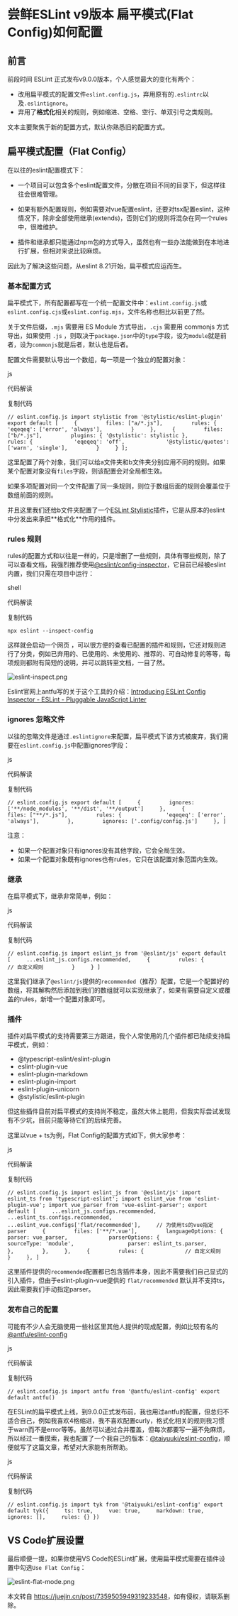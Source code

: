 尝鲜ESLint v9版本 扁平模式(Flat Config)如何配置
===================================

前言
--

前段时间 ESLint 正式发布v9.0.0版本，个人感觉最大的变化有两个：

*   改用扁平模式的配置文件`eslint.config.js`，弃用原有的`.eslintrc`以及`.eslintignore`。
*   弃用了**格式化**相关的规则，例如缩进、空格、空行、单双引号之类规则。

文本主要聚焦于新的配置方式，默认你熟悉旧的配置方式。

扁平模式配置（Flat Config）
-------------------

在以往的eslint配置模式下：

*   一个项目可以包含多个eslint配置文件，分散在项目不同的目录下，但这样往往会很难管理。
    
*   如果有额外配置规则，例如需要对vue配置eslint，还要对tsx配置eslint，这种情况下，除非全部使用继承(extends)，否则它们的规则将混杂在同一个rules中，很难维护。
    
*   插件和继承都只能通过npm包的方式导入，虽然也有一些办法能做到在本地进行扩展，但相对来说比较麻烦。
    

因此为了解决这些问题，从eslint 8.21开始，扁平模式应运而生。

### 基本配置方式

扁平模式下，所有配置都写在一个统一配置文件中：`eslint.config.js`或`eslint.config.cjs`或`eslint.config.mjs`，文件名称也相比以前更了然。

关于文件后缀，`.mjs` 需要用 ES Module 方式导出，`.cjs` 需要用 commonjs 方式导出，如果使用 `.js` ，则取决于`package.json`中的`type`字段，设为`module`就是前者，设为`commonjs`就是后者，默认也是后者。

配置文件需要默认导出一个数组，每一项是一个独立的配置对象：

js

 代码解读

复制代码

`// eslint.config.js import stylistic from '@stylistic/eslint-plugin' export default [     {         files: ["a/*.js"],         rules: {              'eqeqeq': ['error', 'always'],         }     },     {         files: ["b/*.js"],         plugins: { '@stylistic': stylistic },         rules: {             'eqeqeq': 'off',             '@stylistic/quotes': ['warn', 'single'],         }     } ];`

这里配置了两个对象，我们可以给a文件夹和b文件夹分别应用不同的规则。如果某个配置对象没有`files`字段，则该配置会对全局都生效。

如果多项配置对同一个文件配置了同一条规则，则位于数组后面的规则会覆盖位于数组前面的规则。

并且这里我们还给b文件夹配置了一个[ESLint Stylistic](https://link.juejin.cn?target=https%3A%2F%2Feslint.style%2F "https://eslint.style/")插件，它是从原本的eslint中分发出来承担**格式化**作用的插件。

### rules 规则

rules的配置方式和以往是一样的，只是增删了一些规则，具体有哪些规则，除了可以查看文档，我强烈推荐使用[@eslint/config-inspector](https://link.juejin.cn?target=https%3A%2F%2Fgithub.com%2Feslint%2Fconfig-inspector "https://github.com/eslint/config-inspector")，它目前已经被eslint内置，我们只需在项目中运行：

shell

 代码解读

复制代码

`npx eslint --inspect-config`

这样就会启动一个网页 ，可以很方便的查看已配置的插件和规则，它还对规则进行了分类，例如已弃用的、已使用的、未使用的、推荐的、可自动修复的等等，每项规则都附有简短的说明，并可以跳转至文档，一目了然。

![eslint-inspect.png](https://p1-juejin.byteimg.com/tos-cn-i-k3u1fbpfcp/0824fbace86248dda836330c31fe2f67~tplv-k3u1fbpfcp-jj-mark:3024:0:0:0:q75.awebp#?w=1851&h=908&s=187740&e=png&b=111929)

Eslint官网上antfu写的关于这个工具的介绍：[Introducing ESLint Config Inspector - ESLint - Pluggable JavaScript Linter](https://link.juejin.cn?target=https%3A%2F%2Feslint.org%2Fblog%2F2024%2F04%2Feslint-config-inspector%2F "https://eslint.org/blog/2024/04/eslint-config-inspector/")

### ignores 忽略文件

以往的忽略文件是通过`.eslintignore`来配置，扁平模式下该方式被废弃，我们需要在`eslint.config.js`中配置ignores字段：

js

 代码解读

复制代码

`// eslint.config.js export default [     {         ignores: ['**/node_modules', '**/dist', '**/output']     },     {         files: ["**/*.js"],         rules: {              'eqeqeq': ['error', 'always'],         },         ignores: ['.config/config.js']     }, ]`

注意：

*   如果一个配置对象只有ignores没有其他字段，它会全局生效。
*   如果一个配置对象既有ignores也有rules，它只在该配置对象范围内生效。

### 继承

在扁平模式下，继承非常简单，例如：

js

 代码解读

复制代码

`// eslint.config.js import eslint_js from '@eslint/js' export default [     ...eslint_js.configs.recommended,     {         rules: {             // 自定义规则         }     } ]`

这里我们继承了`@eslint/js`提供的`recommended`（推荐）配置，它是一个配置好的数组，将其解构然后添加到我们的数组就可以实现继承了，如果有需要自定义或覆盖的rules，新增一个配置对象即可。

### 插件

插件对扁平模式的支持需要第三方跟进，我个人常使用的几个插件都已陆续支持扁平模式，例如：

*   @typescript-eslint/eslint-plugin
*   eslint-plugin-vue
*   eslint-plugin-markdown
*   eslint-plugin-import
*   eslint-plugin-unicorn
*   @stylistic/eslint-plugin

但这些插件目前对扁平模式的支持尚不稳定，虽然大体上能用，但我实际尝试发现有不少坑，目前只能等待它们的后续完善。

这里以vue + ts为例，Flat Config的配置方式如下，供大家参考：

js

 代码解读

复制代码

`// eslint.config.js import eslint_js from '@eslint/js' import eslint_ts from 'typescript-eslint'; import eslint_vue from 'eslint-plugin-vue'; import vue_parser from 'vue-eslint-parser'; export default [     ...eslint_js.configs.recommended,     ...eslint_ts.configs.recommended,     ...eslint_vue.configs['flat/recommended'],     // 为使用ts的vue指定parser     {         files: ['**/*.vue'],         languageOptions: {             parser: vue_parser,             parserOptions: {                 sourceType: 'module',                 parser: eslint_ts.parser,             },         },     },     {         rules: {             // 自定义规则         }     }, ]`

这里插件提供的`recommended`配置都已包含插件本身，因此不需要我们自己显式的引入插件，但由于eslint-plugin-vue提供的 `flat/recommended` 默认并不支持ts，因此需要我们手动指定parser。

### 发布自己的配置

可能有不少人会无脑使用一些社区里其他人提供的现成配置，例如比较有名的[@antfu/eslint-config](https://link.juejin.cn?target=https%3A%2F%2Fgithub.com%2Fantfu%2Feslint-config "https://github.com/antfu/eslint-config")

js

 代码解读

复制代码

`// eslint.config.js import antfu from '@antfu/eslint-config' export default antfu()`

在ESLint的扁平模式上线，到9.0.0正式发布前，我也用过antfu的配置，但总归不适合自己，例如我喜欢4格缩进，我不喜欢配置curly，格式化相关的规则我习惯于warn而不是error等等。虽然可以通过合并覆盖，但每次都要写一遍不免麻烦，所以经过一番摸索，我也配置了一个我自己的版本：[@taiyuuki/eslint-config](https://link.juejin.cn?target=https%3A%2F%2Fgithub.com%2Ftaiyuuki%2Feslint-config "https://github.com/taiyuuki/eslint-config")，顺便就写了这篇文章，希望对大家能有所帮助。

js

 代码解读

复制代码

`// eslint.config.js import tyk from '@taiyuuki/eslint-config' export default tyk({     ts: true,     vue: true,     markdown: true,     ignores: [],     rules: {} })`

VS Code扩展设置
-----------

最后顺便一提，如果你使用VS Code的ESLint扩展，使用扁平模式需要在插件设置中勾选`Use Flat Config`：

![eslint-flat-mode.png](https://p6-juejin.byteimg.com/tos-cn-i-k3u1fbpfcp/65e9499a6e6642cd90257a682ba62d2b~tplv-k3u1fbpfcp-jj-mark:3024:0:0:0:q75.awebp#?w=839&h=637&s=46283&e=png&b=1d1f27)

本文转自 <https://juejin.cn/post/7359505949319233548>，如有侵权，请联系删除。